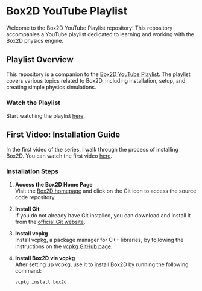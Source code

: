# Box2D YouTube Playlist

Welcome to the Box2D YouTube Playlist repository! This repository accompanies a YouTube playlist dedicated to learning and working with the Box2D physics engine.

## Playlist Overview

This repository is a companion to the [Box2D YouTube Playlist](https://youtube.com/playlist?list=PLVRDPs83Zhmeh9tbM87q3WqguttGFEjB5&si=DvV69DgMj-1KU1Mu). The playlist covers various topics related to Box2D, including installation, setup, and creating simple physics simulations. 

### Watch the Playlist

Start watching the playlist [here](https://youtube.com/playlist?list=PLVRDPs83Zhmeh9tbM87q3WqguttGFEjB5&si=DvV69DgMj-1KU1Mu).

## First Video: Installation Guide

In the first video of the series, I walk through the process of installing Box2D. You can watch the first video [here](https://youtu.be/ZNkL7IBRZ5o?si=Js_3hz2m1Zekr8Oj).

### Installation Steps

1. **Access the Box2D Home Page**  
   Visit the [Box2D homepage](https://box2d.org/) and click on the Git icon to access the source code repository.

2. **Install Git**  
   If you do not already have Git installed, you can download and install it from the [official Git website](https://git-scm.com/).

3. **Install vcpkg**  
   Install vcpkg, a package manager for C++ libraries, by following the instructions on the [vcpkg GitHub page](https://github.com/microsoft/vcpkg).

4. **Install Box2D via vcpkg**  
   After setting up vcpkg, use it to install Box2D by running the following command:
   ```bash
   vcpkg install box2d
